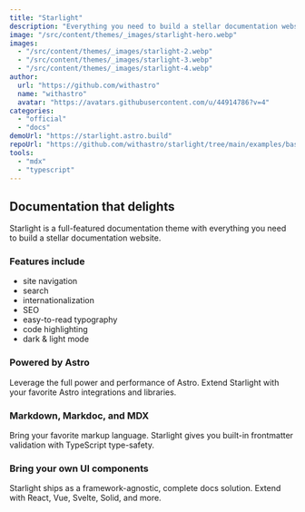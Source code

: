 ```yaml
---
title: "Starlight"
description: "Everything you need to build a stellar documentation website. Fast, accessible, and easy-to-use."
image: "/src/content/themes/_images/starlight-hero.webp"
images:
  - "/src/content/themes/_images/starlight-2.webp"
  - "/src/content/themes/_images/starlight-3.webp"
  - "/src/content/themes/_images/starlight-4.webp"
author:
  url: "https://github.com/withastro"
  name: "withastro"
  avatar: "https://avatars.githubusercontent.com/u/44914786?v=4"
categories:
  - "official"
  - "docs"
demoUrl: "https://starlight.astro.build"
repoUrl: "https://github.com/withastro/starlight/tree/main/examples/basics"
tools:
  - "mdx"
  - "typescript"
---
```


<h2>Documentation that delights</h2>
<p>
  Starlight is a full-featured documentation theme with everything you need to build a stellar
  documentation website.
</p>
<h3>Features include</h3>
<ul>
  <li>site navigation</li>
  <li>search</li>
  <li>internationalization</li>
  <li>SEO</li>
  <li>easy-to-read typography</li>
  <li>code highlighting</li>
  <li>dark &amp; light mode</li>
</ul>
<h3>Powered by Astro</h3>
<p>
  Leverage the full power and performance of Astro. Extend Starlight with your favorite Astro
  integrations and libraries.
</p>
<h3>Markdown, Markdoc, and MDX</h3>
<p>
  Bring your favorite markup language. Starlight gives you built-in frontmatter validation with
  TypeScript type-safety.
</p>
<h3>Bring your own UI components</h3>
<p>
  Starlight ships as a framework-agnostic, complete docs solution. Extend with React, Vue, Svelte,
  Solid, and more.
</p>
